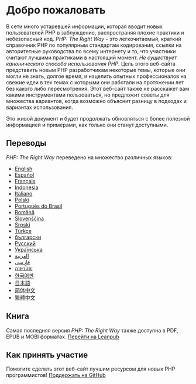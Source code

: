 # Добро пожаловать

В сети много устаревшей информации, которая вводит новых пользователей PHP в заблуждение,
распространяя плохие практики и небезопасный код. _PHP: The Right Way_ - это легкочитаемый,
краткий справочник PHP по популярным стандартам кодирования, ссылки на авторитетные руководства
по всему интернету и то, что участники считают лучшими практиками в настоящий момент.
_Не существует канонического способа использования PHP_. Цель этого веб-сайта представить новым PHP
разработчикам некоторые темы, которые они могли не знать, долгое время,
и нацелить опытных профессионалов на свежие идеи в тех темах с которыми они работали на протяжении
лет без какого либо пересмотрения. Этот веб-сайт также не расскажет вам какими инструментами пользоваться, но
предложит советы для множества вариантов, когда возможно объяснит разницу в подходах и вариантах использования.

Это живой документ и будет продолжать обновляться с более полезной информацией и
примерами, как только они станут доступными.

## Переводы

_PHP: The Right Way_ переведено на множество различных языков:

* [English](http://www.phptherightway.com)
* [Español](http://phpdevenezuela.github.io/php-the-right-way)
* [Français](http://eilgin.github.io/php-the-right-way/)
* [Indonesia](http://id.phptherightway.com)
* [Italiano](http://it.phptherightway.com)
* [Polski](http://pl.phptherightway.com)
* [Português do Brasil](http://br.phptherightway.com)
* [Română](https://bgui.github.io/php-the-right-way/)
* [Slovenščina](http://sl.phptherightway.com)
* [Srpski](http://phpsrbija.github.io/php-the-right-way/)
* [Türkçe](http://hkulekci.github.io/php-the-right-way/)
* [български](http://bg.phptherightway.com)
* [Русский](http://nazares.github.io/php-the-right-way)
* [Українська](http://iflista.github.io/php-the-right-way/)
* [العربية](https://adaroobi.github.io/php-the-right-way/)
* [فارسى](http://novid.github.io/php-the-right-way/)
* [ภาษาไทย](https://apzentral.github.io/php-the-right-way/)
* [한국어판](http://modernpug.github.io/php-the-right-way)
* [日本語](http://ja.phptherightway.com)
* [简体中文](https://laravel-china.github.io/php-the-right-way/)
* [繁體中文](https://laravel-taiwan.github.io/php-the-right-way)

## Книга

Самая последняя версия _PHP: The Right Way_ также доступна в PDF, EPUB и MOBI форматах. [Перейти на Leanpub][1]

## Как принять участие

Помогите сделать этот веб-сайт лучшим ресурсом для новых PHP программистов! [Поддержать на GitHub][2]

[1]: https://leanpub.com/phptherightway
[2]: https://github.com/codeguy/php-the-right-way/tree/gh-pages
